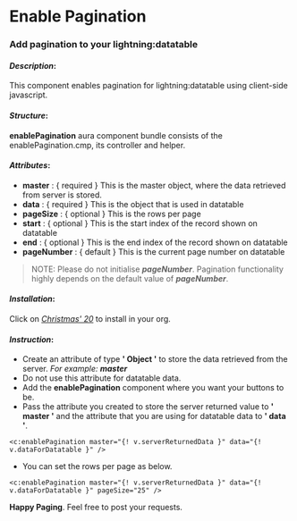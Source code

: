 # Enable Pagination

### Add pagination to your **lightning:datatable**

#### _Description_:

This component enables pagination for lightning:datatable using client-side javascript.

#### _Structure_:

**enablePagination** aura component bundle consists of the enablePagination.cmp, its controller and helper.

#### _Attributes_:

- **master** : { required } This is the master object, where the data retrieved from server is stored.
- **data** : { required } This is the object that is used in datatable
- **pageSize** : { optional } This is the rows per page
- **start** : { optional } This is the start index of the record shown on datatable
- **end** : { optional } This is the end index of the record shown on datatable
- **pageNumber** : { default } This is the current page number on datatable

> NOTE: Please do not initialise _**pageNumber**_. Pagination functionality highly depends on the default value of _**pageNumber**_.

#### _Installation_:

Click on [_Christmas' 20_](https://login.salesforce.com/packaging/installPackage.apexp?p0=04t2v000006SmnO&isdtp=p1) to install in your org.

#### _Instruction_:

- Create an attribute of type **' Object '** to store the data retrieved from the server. _For example: **master**_
- Do not use this attribute for datatable data.
- Add the **enablePagination** component where you want your buttons to be.
- Pass the attribute you created to store the server returned value to **' master '** and the attribute that you are using for datatable data to **' data '**.

`<c:enablePagination master="{! v.serverReturnedData }" data="{! v.dataForDatatable }" />`

- You can set the rows per page as below.

`<c:enablePagination master="{! v.serverReturnedData }" data="{! v.dataForDatatable }" pageSize="25" />`

**Happy Paging**. Feel free to post your requests.
